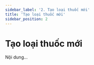 ```yaml
---
sidebar_label: '2. Tạo loại thuốc mới'
title: 'Tạo loại thuốc mới'
sidebar_position: 2
---
```

# Tạo loại thuốc mới
Nội dung...